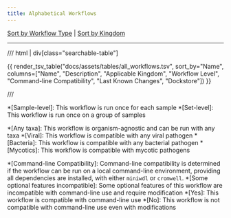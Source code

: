 ```yaml
---
title: Alphabetical Workflows
---
```


[Sort by Workflow Type](workflows_type.md) | [Sort by Kingdom](workflows_kingdom.md)

---

/// html | div[class="searchable-table"]

{{ render_tsv_table("docs/assets/tables/all_workflows.tsv", sort_by="Name", columns=["Name", "Description", "Applicable Kingdom", "Workflow Level", "Command-line Compatibility", "Last Known Changes", "Dockstore"]) }}

///

<!-- definitions for workflow type column -->
*[Sample-level]: This workflow is run once for each sample
*[Set-level]: This workflow is run once on a group of samples

<!-- definitions for taxa column -->
*[Any taxa]: This workflow is organism-agnostic and can be run with any taxa
*[Viral]: This workflow is compatible with any viral pathogen
*[Bacteria]: This workflow is compatible with any bacterial pathogen
*[Mycotics]: This workflow is compatible with mycotic pathogens

<!-- definition for command-line compatible column -->
*[Command-line Compatibility]: Command-line compatibility is determined if the workflow can be run on a local command-line environment, providing all dependencies are installed, with either `miniwdl` or `cromwell`.
*[Some optional features incompatible]: Some optional features of this workflow are incompatible with command-line use and require modification
*[Yes]: This workflow is compatible with command-line use
*[No]: This workflow is not compatible with command-line use even with modifications
